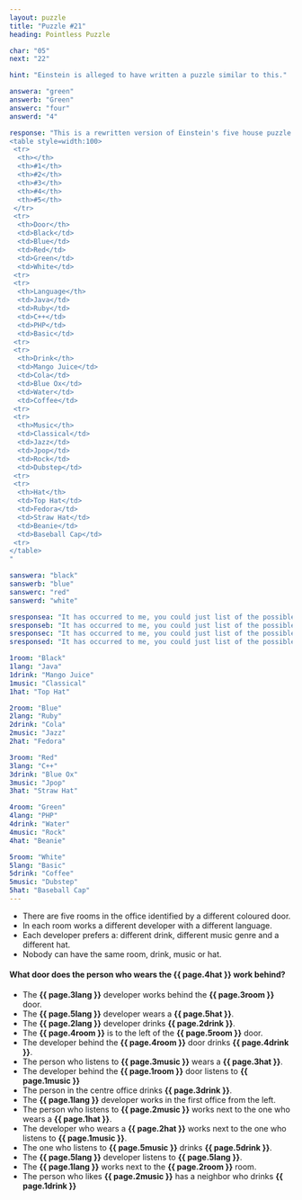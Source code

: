 ```yaml
---
layout: puzzle
title: "Puzzle #21"
heading: Pointless Puzzle

char: "05"
next: "22"

hint: "Einstein is alleged to have written a puzzle similar to this."

answera: "green"
answerb: "Green"
answerc: "four"
answerd: "4"

response: "This is a rewritten version of Einstein's five house puzzle which he claimed only 2% would be able to solve. Well you solved it so...well he had to be wrong somewhere. That is assuming you did solve it, not just entered each possible answer till the correct one came up, you wouldn't do that...right?
<table style=width:100>
 <tr>
  <th></th>
  <th>#1</th>
  <th>#2</th>
  <th>#3</th>
  <th>#4</th>
  <th>#5</th>
 </tr>
 <tr>
  <th>Door</th>
  <td>Black</td>
  <td>Blue</td>
  <td>Red</td>
  <td>Green</td>
  <td>White</td>
 <tr>
 <tr>
  <th>Language</th>
  <td>Java</td>
  <td>Ruby</td>
  <td>C++</td>
  <td>PHP</td>
  <td>Basic</td>
 <tr>
 <tr>
  <th>Drink</th>
  <td>Mango Juice</td>
  <td>Cola</td>
  <td>Blue Ox</td>
  <td>Water</td>
  <td>Coffee</td>
 <tr>
 <tr>
  <th>Music</th>
  <td>Classical</td>
  <td>Jazz</td>
  <td>Jpop</td>
  <td>Rock</td>
  <td>Dubstep</td>
 <tr>
 <tr>
  <th>Hat</th>
  <td>Top Hat</td>
  <td>Fedora</td>
  <td>Straw Hat</td>
  <td>Beanie</td>
  <td>Baseball Cap</td>
 <tr>
</table>
"

sanswera: "black"
sanswerb: "blue"
sanswerc: "red"
sanswerd: "white"

sresponsea: "It has occurred to me, you could just list of the possible answers till you get the right one. All this work for nothing? Please at least try to do it properly."
sresponseb: "It has occurred to me, you could just list of the possible answers till you get the right one. All this work for nothing? Please at least try to do it properly."
sresponsec: "It has occurred to me, you could just list of the possible answers till you get the right one. All this work for nothing? Please at least try to do it properly."
sresponsed: "It has occurred to me, you could just list of the possible answers till you get the right one. All this work for nothing? Please at least try to do it properly."

1room: "Black"
1lang: "Java"
1drink: "Mango Juice"
1music: "Classical"
1hat: "Top Hat"

2room: "Blue"
2lang: "Ruby"
2drink: "Cola"
2music: "Jazz"
2hat: "Fedora"

3room: "Red"
3lang: "C++"
3drink: "Blue Ox"
3music: "Jpop"
3hat: "Straw Hat"

4room: "Green"
4lang: "PHP"
4drink: "Water"
4music: "Rock"
4hat: "Beanie"

5room: "White"
5lang: "Basic"
5drink: "Coffee"
5music: "Dubstep"
5hat: "Baseball Cap"
---
```


* There are five rooms in the office identified by a different coloured door.
* In each room works a different developer with a different language.
* Each developer prefers a: different drink, different music genre and a different hat. 
* Nobody can have the same room, drink, music or hat.

<h4>What door does the person who wears the {{ page.4hat }} work behind?</h4>

* The <b>{{ page.3lang }}</b> developer works behind the <b>{{ page.3room }}</b> door.
* The <b>{{ page.5lang }}</b> developer wears a <b>{{ page.5hat }}</b>.
* The <b>{{ page.2lang }}</b> developer drinks <b>{{ page.2drink }}</b>.
* The <b>{{ page.4room }}</b> is to the left of the <b>{{ page.5room }}</b> door.
* The developer behind the <b>{{ page.4room }}</b> door drinks <b>{{ page.4drink }}</b>.
* The person who listens to <b>{{ page.3music }}</b> wears a <b>{{ page.3hat }}</b>.
* The developer behind the <b>{{ page.1room }}</b> door listens to <b>{{ page.1music }}</b>
* The person in the centre office drinks <b>{{ page.3drink }}</b>.
* The <b>{{ page.1lang }}</b> developer works in the first office from the left.
* The person who listens to <b>{{ page.2music }}</b> works next to the one who wears a <b>{{ page.1hat }}</b>.
* The developer who wears a <b>{{ page.2hat }}</b> works next to the one who listens to <b>{{ page.1music }}</b>.
* The one who listens to <b>{{ page.5music }}</b> drinks <b>{{ page.5drink }}</b>.
* The <b>{{ page.5lang }}</b> developer listens to <b>{{ page.5lang }}</b>.
* The <b>{{ page.1lang }}</b> works next to the <b>{{ page.2room }}</b> room.
* The person who likes <b>{{ page.2music }}</b> has a neighbor who drinks <b>{{ page.1drink }}</b>


